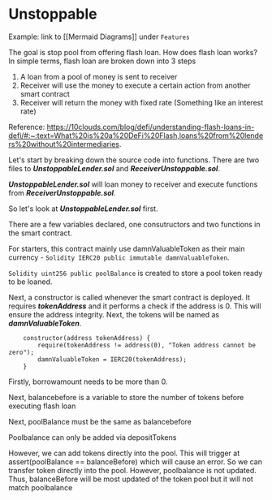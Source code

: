 # Unstoppable

Example: link to [[Mermaid Diagrams]] under `Features`

The goal is stop pool from offering flash loan.
How does flash loan works?
In simple terms, flash loan are broken down into 3 steps
1) A loan from a pool of money is sent to receiver
2) Receiver will use the money to execute a certain action from another smart contract
3) Receiver will return the money with fixed rate (Something like an interest rate)

Reference: https://10clouds.com/blog/defi/understanding-flash-loans-in-defi/#:~:text=What%20is%20a%20DeFi%20Flash,loans%20from%20lenders%20without%20intermediaries.

Let's start by breaking down the source code into functions.
There are two files to ***UnstoppableLender.sol*** and ***ReceiverUnstoppable.sol***.

***UnstoppableLender.sol*** will loan money to receiver and execute functions from ***ReceiverUnstoppable.sol***.

So let's look at ***UnstoppableLender.sol*** first.

There are a few variables declared, one consutructors and two functions in the smart contract.

For starters, this contract mainly use damnValuableToken as their main currency - ```Solidity IERC20 public immutable damnValuableToken```.

```Solidity uint256 public poolBalance``` is created to store a pool token ready to be loaned. 

Next, a constructor is called whenever the smart contract is deployed.
It requires ***tokenAddress*** and it performs a check if the address is 0. This will ensure the address integrity.
Next, the tokens will be named as ***damnValuableToken***.
```Solidity
    constructor(address tokenAddress) {
        require(tokenAddress != address(0), "Token address cannot be zero");
        damnValuableToken = IERC20(tokenAddress);
    }
```
Firstly, borrowamount needs to be more than 0.




Next, balancebefore is a variable to store the number of tokens before executing flash loan



Next, poolBalance must be the same as balancebefore


Poolbalance can only be added via depositTokens


However, we can add tokens directly into the pool. This will trigger at assert(poolBalance == balanceBefore) which will cause an error. So we can transfer token directly into the pool. However, poolbalance is not updated. Thus, balanceBefore will be most updated of the token pool but it will not match poolbalance


